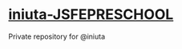 # [iniuta-JSFEPRESCHOOL](https://rolling-scopes-school.github.io/iniuta-JSFEPRESCHOOL/portfolio/)
Private repository for @iniuta
